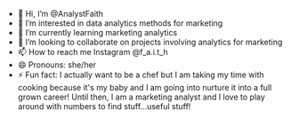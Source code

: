 - 👋 Hi, I’m @AnalystFaith
- 👀 I’m interested in data analytics methods for marketing
- 🌱 I’m currently learning marketing analytics
- 💞️ I’m looking to collaborate on projects involving analytics for marketing
- 📫 How to reach me Instagram @f_a.i.t_h
- 😄 Pronouns: she/her
- ⚡ Fun fact: I actually want to be a chef but I am taking my time with cooking because it's my baby and I am going into nurture it into a full grown career!
                Until then, I am a marketing analyst and I love to play around with numbers to find stuff...useful stuff!

<!---
AnalystFaith/AnalystFaith is a ✨ special ✨ repository because its `README.md` (this file) appears on your GitHub profile.
You can click the Preview link to take a look at your changes.
--->
